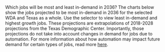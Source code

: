 Which jobs will be most and least in-demand in 2036? The charts below show the jobs projected to be most in-demand in 2036 for the selected WDA and Texas as a whole. Use the selector to view least in-demand and highest growth jobs. These projections are extrapolations of 2018-2028 projections from the Texas Demographic Center. Importantly, those projections do not take into account changes in demand for jobs due to automation. For more information about how automation may impact future demand for certain types of jobs, read more [here](https://faethm.ai/blogs/new-technologies-create-new-opportunities).     